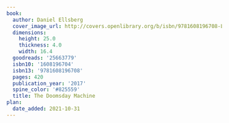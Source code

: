 ```yaml
---
book:
  author: Daniel Ellsberg
  cover_image_url: http://covers.openlibrary.org/b/isbn/9781608196708-L.jpg
  dimensions:
    height: 25.0
    thickness: 4.0
    width: 16.4
  goodreads: '25663779'
  isbn10: '1608196704'
  isbn13: '9781608196708'
  pages: 420
  publication_year: '2017'
  spine_color: '#825559'
  title: The Doomsday Machine
plan:
  date_added: 2021-10-31
---
```

